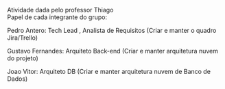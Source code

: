 Atividade dada pelo professor Thiago  
Papel de cada integrante do grupo:

Pedro Antero: Tech Lead , Analista de Requisitos (Criar e manter o quadro Jira/Trello)

Gustavo Fernandes: Arquiteto Back-end (Criar e manter arquitetura nuvem do projeto)

Joao Vitor: Arquiteto DB (Criar e manter arquitetura nuvem de Banco de Dados)

